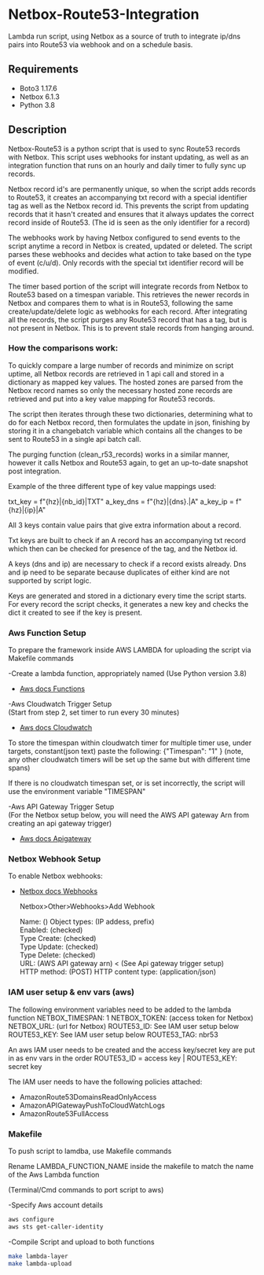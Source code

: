 # Netbox-Route53-Integration

Lambda run script, using Netbox as a source of truth to integrate ip/dns pairs into Route53 via webhook and on a schedule basis.

## Requirements  
* Boto3 1.17.6
* Netbox 6.1.3
* Python 3.8

## Description

Netbox-Route53 is a python script that is used to sync Route53 records with
Netbox. This script uses webhooks for instant updating, as well as an
integration function that runs on an hourly and daily timer to fully sync up
records.

Netbox record id's are permanently unique, so when the script adds records to
Route53, it creates an accompanying txt record with a special identifier tag
as well as the Netbox record id. This prevents the script from updating records
that it hasn't created and ensures that it always updates the correct record
inside of Route53. (The id is seen as the only identifier for a record)

The webhooks work by having Netbox configured to send events to the
script anytime a record in Netbox is created, updated or deleted. The script
parses these webhooks and decides what action to take based on the type of
event (c/u/d). Only records with the special txt identifier record will be
modified.

The timer based portion of the script will integrate records from Netbox to
Route53 based on a timespan variable. This retrieves the newer records in Netbox
and compares them to what is in Route53, following the same create/update/delete
logic as webhooks for each record. After integrating all the records, the script
purges any Route53 record that has a tag, but is not present in Netbox. This is
to prevent stale records from hanging around.

### How the comparisons work:

To quickly compare a large number of records and minimize on script uptime, all
Netbox records are retrieved in 1 api call and stored in a dictionary as mapped
key values. The hosted zones are parsed from the Netbox record names so only
the necessary hosted zone records are retrieved and put into a key value mapping
for Route53 records.

The script then iterates through these two dictionaries, determining what to do
for each Netbox record, then formulates the update in json, finishing by storing
it in a changebatch variable which contains all the changes to be sent to Route53
in a single api batch call.

The purging function (clean_r53_records) works in a similar manner, however it
calls Netbox and Route53 again, to get an up-to-date snapshot post integration.

Example of the three different type of key value mappings used:

txt_key = f"{hz}|{nb_id}|TXT"
a_key_dns = f"{hz}|{dns}.|A"
a_key_ip = f"{hz}|{ip}|A"

All 3 keys contain value pairs that give extra information about a record.

Txt keys are built to check if an A record has an accompanying txt record
which then can be checked for presence of the tag, and the Netbox id.

A keys (dns and ip) are necessary to check if a record exists already. Dns and ip
need to be separate because duplicates of either kind are not supported by script
logic.

Keys are generated and stored in a dictionary every time the script starts. For
every record the script checks, it generates a new key and checks the dict it created
to see if the key is present.


### Aws Function Setup   
To prepare the framework inside AWS LAMBDA for uploading the script via Makefile commands

-Create a lambda function, appropriately named
(Use Python version 3.8)  
* [Aws docs Functions](https://docs.aws.amazon.com/lambda/latest/dg/getting-started-create-function.html)


-Aws Cloudwatch Trigger Setup  
(Start from step 2, set timer to run every 30 minutes)
* [Aws docs Cloudwatch](https://docs.aws.amazon.com/AmazonCloudWatch/latest/events/RunLambdaSchedule.html)

To store the timespan within cloudwatch timer for multiple timer use, under targets, constant(json text) paste
the following:  {"Timespan": "1" }   (note, any other cloudwatch timers will be set up the same but with different time spans)

If there is no cloudwatch timespan set, or is set incorrectly, the script will use the environment variable "TIMESPAN"

-Aws API Gateway Trigger Setup  
(For the Netbox setup below, you will need the AWS API gateway Arn from creating an api gateway trigger)
* [Aws docs Apigateway](https://docs.aws.amazon.com/apigateway/latest/developerguide/getting-started.html)


### Netbox Webhook Setup
To enable Netbox webhooks:
* [Netbox docs Webhooks](https://Netbox.readthedocs.io/en/stable/additional-features/webhooks/)


  Netbox>Other>Webhooks>Add Webhook

  Name: ()
  Object types: (IP addess, prefix)  
  Enabled: (checked)  
  Type Create: (checked)  
  Type Update: (checked)  
  Type Delete: (checked)  
  URL: (AWS API gateway arn) < (See Api gateway trigger setup)  
  HTTP method: (POST)
  HTTP content type: (application/json)

### IAM user setup & env vars (aws)

The following environment variables need to be added to the lambda function
NETBOX_TIMESPAN: 1
NETBOX_TOKEN: (access token for Netbox)
NETBOX_URL: (url for Netbox)
ROUTE53_ID: See IAM user setup below
ROUTE53_KEY: See IAM user setup below
ROUTE53_TAG: nbr53

An aws IAM user needs to be created and the access key/secret key are put in as env
vars in the order ROUTE53_ID = access key | ROUTE53_KEY: secret key

The IAM user needs to have the following policies attached:
- AmazonRoute53DomainsReadOnlyAccess
- AmazonAPIGatewayPushToCloudWatchLogs
- AmazonRoute53FullAccess

### Makefile
To push script to lamdba, use Makefile commands

Rename LAMBDA_FUNCTION_NAME inside the makefile to match the name of the  Aws Lambda function

(Terminal/Cmd commands to port script to aws)

-Specify Aws account details
```bash
aws configure    
aws sts get-caller-identity
```

-Compile Script and upload to both functions

```bash
make lambda-layer
make lambda-upload
```    
